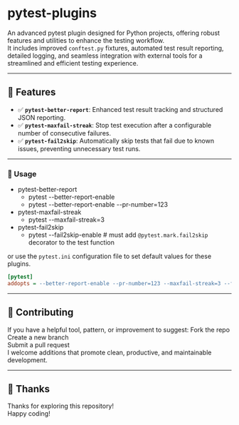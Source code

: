 # pytest-plugins
An advanced pytest plugin designed for Python projects, offering robust features and utilities to enhance the testing workflow. <br>
It includes improved `conftest.py` fixtures, automated test result reporting, detailed logging, and seamless integration with external tools for a streamlined and efficient testing experience.

---

## 🚀 Features
- ✅ **`pytest-better-report`**: Enhanced test result tracking and structured JSON reporting.
- ✅ **`pytest-maxfail-streak`**: Stop test execution after a configurable number of consecutive failures.
- ✅ **`pytest-fail2skip`**: Automatically skip tests that fail due to known issues, preventing unnecessary test runs.

---

### 🔧 Usage
- pytest-better-report
  - pytest --better-report-enable
  - pytest --better-report-enable --pr-number=123
- pytest-maxfail-streak
  - pytest --maxfail-streak=3
- pytest-fail2skip
  - pytest --fail2skip-enable # must add `@pytest.mark.fail2skip` decorator to the test function

or use the `pytest.ini` configuration file to set default values for these plugins.

```ini
[pytest]
addopts = --better-report-enable --pr-number=123 --maxfail-streak=3 --fail2skip-enable
```

---

## 🤝 Contributing
If you have a helpful tool, pattern, or improvement to suggest:
Fork the repo <br>
Create a new branch <br>
Submit a pull request <br>
I welcome additions that promote clean, productive, and maintainable development. <br>

---

## 🙏 Thanks
Thanks for exploring this repository! <br>
Happy coding! <br>
